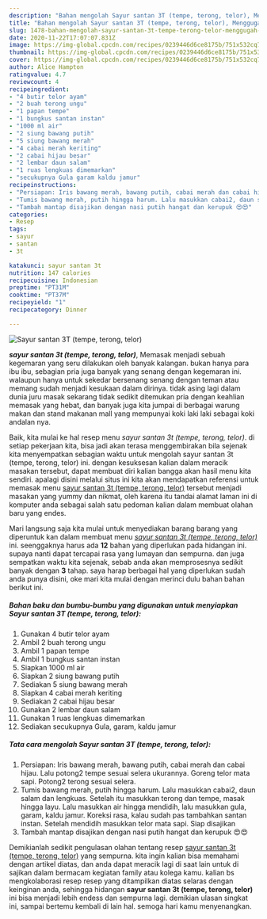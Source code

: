 ```yaml
---
description: "Bahan mengolah Sayur santan 3T (tempe, terong, telor), Menggugah Selera"
title: "Bahan mengolah Sayur santan 3T (tempe, terong, telor), Menggugah Selera"
slug: 1478-bahan-mengolah-sayur-santan-3t-tempe-terong-telor-menggugah-selera
date: 2020-11-22T17:07:07.831Z
image: https://img-global.cpcdn.com/recipes/0239446d6ce8175b/751x532cq70/sayur-santan-3t-tempe-terong-telor-foto-resep-utama.jpg
thumbnail: https://img-global.cpcdn.com/recipes/0239446d6ce8175b/751x532cq70/sayur-santan-3t-tempe-terong-telor-foto-resep-utama.jpg
cover: https://img-global.cpcdn.com/recipes/0239446d6ce8175b/751x532cq70/sayur-santan-3t-tempe-terong-telor-foto-resep-utama.jpg
author: Alice Hampton
ratingvalue: 4.7
reviewcount: 4
recipeingredient:
- "4 butir telor ayam"
- "2 buah terong ungu"
- "1 papan tempe"
- "1 bungkus santan instan"
- "1000 ml air"
- "2 siung bawang putih"
- "5 siung bawang merah"
- "4 cabai merah keriting"
- "2 cabai hijau besar"
- "2 lembar daun salam"
- "1 ruas lengkuas dimemarkan"
- "secukupnya Gula garam kaldu jamur"
recipeinstructions:
- "Persiapan: Iris bawang merah, bawang putih, cabai merah dan cabai hijau. Lalu potong2 tempe sesuai selera ukurannya. Goreng telor mata sapi. Potong2 terong sesuai selera."
- "Tumis bawang merah, putih hingga harum. Lalu masukkan cabai2, daun salam dan lengkuas. Setelah itu masukkan terong dan tempe, masak hingga layu. Lalu masukkan air hingga mendidih, lalu masukkan gula, garam, kaldu jamur. Koreksi rasa, kalau sudah pas tambahkan santan instan. Setelah mendidih masukkan telor mata sapi. Siap disajikan"
- "Tambah mantap disajikan dengan nasi putih hangat dan kerupuk 😍😍"
categories:
- Resep
tags:
- sayur
- santan
- 3t

katakunci: sayur santan 3t 
nutrition: 147 calories
recipecuisine: Indonesian
preptime: "PT31M"
cooktime: "PT37M"
recipeyield: "1"
recipecategory: Dinner

---
```



![Sayur santan 3T (tempe, terong, telor)](https://img-global.cpcdn.com/recipes/0239446d6ce8175b/751x532cq70/sayur-santan-3t-tempe-terong-telor-foto-resep-utama.jpg)

<b><i>sayur santan 3t (tempe, terong, telor)</i></b>, Memasak menjadi sebuah kegemaran yang seru dilakukan oleh banyak kalangan. bukan hanya para ibu ibu, sebagian pria juga banyak yang senang dengan kegemaran ini. walaupun hanya untuk sekedar bersenang senang dengan teman atau memang sudah menjadi kesukaan dalam dirinya. tidak asing lagi dalam dunia juru masak sekarang tidak sedikit ditemukan pria dengan keahlian memasak yang hebat, dan banyak juga kita jumpai di berbagai warung makan dan stand makanan mall yang mempunyai koki laki laki sebagai koki andalan nya.



Baik, kita mulai ke hal resep menu <i>sayur santan 3t (tempe, terong, telor)</i>. di setiap pekerjaan kita, bisa jadi akan terasa menggembirakan bila sejenak kita menyempatkan sebagian waktu untuk mengolah sayur santan 3t (tempe, terong, telor) ini. dengan kesuksesan kalian dalam meracik masakan tersebut, dapat membuat diri kalian bangga akan hasil menu kita sendiri. apalagi disini melalui situs ini kita akan mendapatkan referensi untuk memasak menu <u>sayur santan 3t (tempe, terong, telor)</u> tersebut menjadi masakan yang yummy dan nikmat, oleh karena itu tandai alamat laman ini di komputer anda sebagai salah satu pedoman kalian dalam membuat olahan baru yang endes.


Mari langsung saja kita mulai untuk menyediakan barang barang yang diperuntuk kan dalam membuat menu <u><i>sayur santan 3t (tempe, terong, telor)</i></u> ini. seenggaknya harus ada <b>12</b> bahan yang diperlukan pada hidangan ini. supaya nanti dapat tercapai rasa yang lumayan dan sempurna. dan juga sempatkan waktu kita sejenak, sebab anda akan memprosesnya sedikit banyak dengan <b>3</b> tahap. saya harap berbagai hal yang diperlukan sudah anda punya disini, oke mari kita mulai dengan merinci dulu bahan bahan berikut ini.

<!--inarticleads1-->

##### Bahan baku dan bumbu-bumbu yang digunakan untuk menyiapkan Sayur santan 3T (tempe, terong, telor):

1. Gunakan 4 butir telor ayam
1. Ambil 2 buah terong ungu
1. Ambil 1 papan tempe
1. Ambil 1 bungkus santan instan
1. Siapkan 1000 ml air
1. Siapkan 2 siung bawang putih
1. Sediakan 5 siung bawang merah
1. Siapkan 4 cabai merah keriting
1. Sediakan 2 cabai hijau besar
1. Gunakan 2 lembar daun salam
1. Gunakan 1 ruas lengkuas dimemarkan
1. Sediakan secukupnya Gula, garam, kaldu jamur




<!--inarticleads2-->

##### Tata cara mengolah Sayur santan 3T (tempe, terong, telor):

1. Persiapan: Iris bawang merah, bawang putih, cabai merah dan cabai hijau. Lalu potong2 tempe sesuai selera ukurannya. Goreng telor mata sapi. Potong2 terong sesuai selera.
1. Tumis bawang merah, putih hingga harum. Lalu masukkan cabai2, daun salam dan lengkuas. Setelah itu masukkan terong dan tempe, masak hingga layu. Lalu masukkan air hingga mendidih, lalu masukkan gula, garam, kaldu jamur. Koreksi rasa, kalau sudah pas tambahkan santan instan. Setelah mendidih masukkan telor mata sapi. Siap disajikan
1. Tambah mantap disajikan dengan nasi putih hangat dan kerupuk 😍😍




Demikianlah sedikit pengulasan olahan tentang resep <u>sayur santan 3t (tempe, terong, telor)</u> yang sempurna. kita ingin kalian bisa memahami dengan artikel diatas, dan anda dapat meracik lagi di saat lain untuk di sajikan dalam bermacam kegiatan family atau kolega kamu. kalian bs mengkolaborasi resep resep yang ditampilkan diatas selaras dengan keinginan anda, sehingga hidangan <b>sayur santan 3t (tempe, terong, telor)</b> ini bisa menjadi lebih endess dan sempurna lagi. demikian ulasan singkat ini, sampai bertemu kembali di lain hal. semoga hari kamu menyenangkan.
